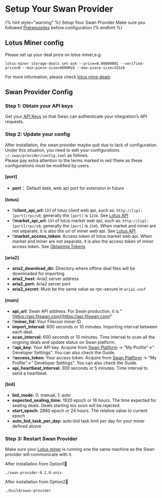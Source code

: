 # Setup Your Swan Provider

{% hint style="warning" %}
Setup Your Swan Provider Make sure you followed [Prerequisites](../prerequisites/) before configuration
{% endhint %}

## Lotus Miner config

Please set up your deal price on lotus miner,e.g.

```
lotus-miner storage-deals set-ask --price=0.00000001 --verified-price=0 --min-piece-size=4096Mib --max-piece-size=32Gib
```

For more information, please check [lotus mine deals](https://docs.filecoin.io/mine/lotus/manage-storage-deals/#offline-deal-workflow)

## Swan  Provider Config

### Step 1: Obtain your API keys

Get your[ API Keys](../../development-resource/api-keys.md) so that Swan can authenticate your integration’s API requests.

### Step 2:  Update your config

After installation, the swan provider maybe quit due to lack of configuration. Under this situation, you need to edit your configurations  `~/.swan/provider/config.toml` as follows. \
Please pay extra attention to the terms marked in red ‼️here as these configurations must be modified by users.

#### \[port]

* **port：** Default `8888`, web api port for extension in future

#### \[lotus]

* ‼️**client\_api\_url:** Url of lotus client web api, such as: `http://[ip]:[port]/rpc/v0`, generally the `[port]` is `1234`. See [Lotus API](https://docs.filecoin.io/reference/lotus-api/)
* ‼️**market\_api\_url:** Url of lotus market web api, such as: `http://[ip]:[port]/rpc/v0`, generally the `[port]` is `2345`. When market and miner are not separate, it is also the url of miner web api. See [Lotus API](https://docs.filecoin.io/reference/lotus-api/)
* ‼️**market\_access\_token:** Access token of lotus market web api. When market and miner are not separate, it is also the access token of miner access token. See [Obtaining Tokens](https://docs.filecoin.io/build/lotus/api-tokens/#obtaining-tokens)

#### \[aria2]

* **aria2\_download\_dir:** Directory where offline deal files will be downloaded for importing
* **aria2\_host:** Aria2 server address
* **aria2\_port:** Aria2 server port
* **aria2\_secret:** Must be the same value as rpc-secure in `aria2.conf`

#### \[main]

* **api\_url:** Swan API address. For Swan production, it is "[https://api.filswan.com](https://api.filswan.com)"
* ‼️**miner\_fid:** Your Filecoin miner ID
* **import\_interval:** 600 seconds or 10 minutes. Importing interval between each deal.
* **scan\_interval:** 600 seconds or 10 minutes. Time interval to scan all the ongoing deals and update status on Swan platform.
* ‼️**api\_key:** Your API key. Acquire from [Swan Platform](https://www.filswan.com) -> "My Profile"->" Developer Settings". You can also check the Guide.
* ‼️**access\_token:** Your access token. Acquire from [Swan Platform](https://www.filswan.com) -> "My Profile"->" Developer Settings". You can also check the Guide.
* **api\_heartbeat\_interval:** 300 seconds or 5 minutes. Time interval to send a heartbeat.

#### \[bid]

* **bid\_mode:** 0: manual, 1: auto
* **expected\_sealing\_time:** 1920 epoch or 16 hours. The time expected for sealing deals. Deals starting too soon will be rejected.
* **start\_epoch:** 2880 epoch or 24 hours. The relative value to current epoch
* **auto\_bid\_task\_per\_day:** auto-bid task limit per day for your miner defined above

### Step 3: Restart Swan Provider

Make sure your [Lotus miner](https://docs.filecoin.io/mine/lotus/) is running one the same machine as the Swan provider will communicate with it.

After installation from Option1⃣️

```
./swan-provider-0.2.0-unix
```

After installation from Option2⃣️

```
./build/swan-provider       
```

&#x20;
